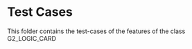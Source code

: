 Test Cases
=========

This folder contains the test-cases of the features of the class G2_LOGIC_CARD